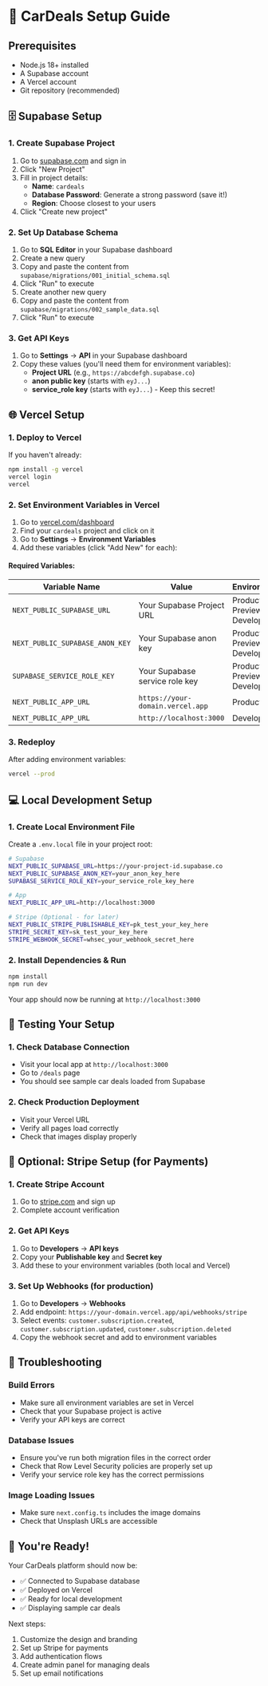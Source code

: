 # 🚀 CarDeals Setup Guide

## Prerequisites

- Node.js 18+ installed
- A Supabase account
- A Vercel account
- Git repository (recommended)

## 🗄️ Supabase Setup

### 1. Create Supabase Project

1. Go to [supabase.com](https://supabase.com) and sign in
2. Click "New Project"
3. Fill in project details:
   - **Name**: `cardeals`
   - **Database Password**: Generate a strong password (save it!)
   - **Region**: Choose closest to your users
4. Click "Create new project"

### 2. Set Up Database Schema

1. Go to **SQL Editor** in your Supabase dashboard
2. Create a new query
3. Copy and paste the content from `supabase/migrations/001_initial_schema.sql`
4. Click "Run" to execute
5. Create another new query
6. Copy and paste the content from `supabase/migrations/002_sample_data.sql`
7. Click "Run" to execute

### 3. Get API Keys

1. Go to **Settings** → **API** in your Supabase dashboard
2. Copy these values (you'll need them for environment variables):
   - **Project URL** (e.g., `https://abcdefgh.supabase.co`)
   - **anon public key** (starts with `eyJ...`)
   - **service_role key** (starts with `eyJ...`) - Keep this secret!

## 🌐 Vercel Setup

### 1. Deploy to Vercel

If you haven't already:

```bash
npm install -g vercel
vercel login
vercel
```

### 2. Set Environment Variables in Vercel

1. Go to [vercel.com/dashboard](https://vercel.com/dashboard)
2. Find your `cardeals` project and click on it
3. Go to **Settings** → **Environment Variables**
4. Add these variables (click "Add New" for each):

#### Required Variables:

| Variable Name | Value | Environments |
|---------------|-------|--------------|
| `NEXT_PUBLIC_SUPABASE_URL` | Your Supabase Project URL | Production, Preview, Development |
| `NEXT_PUBLIC_SUPABASE_ANON_KEY` | Your Supabase anon key | Production, Preview, Development |
| `SUPABASE_SERVICE_ROLE_KEY` | Your Supabase service role key | Production, Preview, Development |
| `NEXT_PUBLIC_APP_URL` | `https://your-domain.vercel.app` | Production |
| `NEXT_PUBLIC_APP_URL` | `http://localhost:3000` | Development |

### 3. Redeploy

After adding environment variables:

```bash
vercel --prod
```

## 💻 Local Development Setup

### 1. Create Local Environment File

Create a `.env.local` file in your project root:

```bash
# Supabase
NEXT_PUBLIC_SUPABASE_URL=https://your-project-id.supabase.co
NEXT_PUBLIC_SUPABASE_ANON_KEY=your_anon_key_here
SUPABASE_SERVICE_ROLE_KEY=your_service_role_key_here

# App
NEXT_PUBLIC_APP_URL=http://localhost:3000

# Stripe (Optional - for later)
NEXT_PUBLIC_STRIPE_PUBLISHABLE_KEY=pk_test_your_key_here
STRIPE_SECRET_KEY=sk_test_your_key_here
STRIPE_WEBHOOK_SECRET=whsec_your_webhook_secret_here
```

### 2. Install Dependencies & Run

```bash
npm install
npm run dev
```

Your app should now be running at `http://localhost:3000`

## 🎯 Testing Your Setup

### 1. Check Database Connection

- Visit your local app at `http://localhost:3000`
- Go to `/deals` page
- You should see sample car deals loaded from Supabase

### 2. Check Production Deployment

- Visit your Vercel URL
- Verify all pages load correctly
- Check that images display properly

## 🔧 Optional: Stripe Setup (for Payments)

### 1. Create Stripe Account

1. Go to [stripe.com](https://stripe.com) and sign up
2. Complete account verification

### 2. Get API Keys

1. Go to **Developers** → **API keys**
2. Copy your **Publishable key** and **Secret key**
3. Add these to your environment variables (both local and Vercel)

### 3. Set Up Webhooks (for production)

1. Go to **Developers** → **Webhooks**
2. Add endpoint: `https://your-domain.vercel.app/api/webhooks/stripe`
3. Select events: `customer.subscription.created`, `customer.subscription.updated`, `customer.subscription.deleted`
4. Copy the webhook secret and add to environment variables

## 🚨 Troubleshooting

### Build Errors

- Make sure all environment variables are set in Vercel
- Check that your Supabase project is active
- Verify your API keys are correct

### Database Issues

- Ensure you've run both migration files in the correct order
- Check that Row Level Security policies are properly set up
- Verify your service role key has the correct permissions

### Image Loading Issues

- Make sure `next.config.ts` includes the image domains
- Check that Unsplash URLs are accessible

## 🎉 You're Ready!

Your CarDeals platform should now be:
- ✅ Connected to Supabase database
- ✅ Deployed on Vercel
- ✅ Ready for local development
- ✅ Displaying sample car deals

Next steps:
1. Customize the design and branding
2. Set up Stripe for payments
3. Add authentication flows
4. Create admin panel for managing deals
5. Set up email notifications 